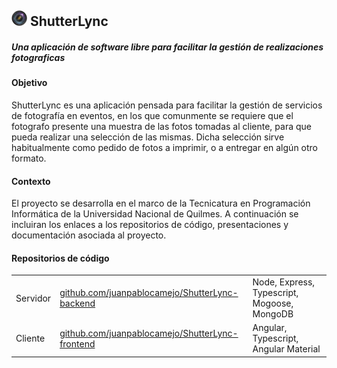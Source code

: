 <h2>
<img src="https://github.com/juanpablocamejo/ShutterLync-frontend/blob/develop/src/assets/icons/icon-96x96.png?raw=true" width="25px"> 
  ShutterLync</h2>
<h5>Una aplicación de software libre para facilitar la gestión de realizaciones fotograficas</h5>
<h4>Objetivo</h4>
<p>ShutterLync es una aplicación pensada para facilitar la gestión de servicios de fotografía en eventos, 
en los que comunmente se requiere que el fotografo presente una muestra de las fotos tomadas al cliente, para que pueda realizar una selección de las mismas. Dicha selección sirve habitualmente como pedido de fotos a imprimir, o a entregar en algún otro formato.</p>
<h4>Contexto</h4>
<p>El proyecto se desarrolla en el marco de la Tecnicatura en Programación Informática de la Universidad Nacional de Quilmes. A continuación se incluiran los enlaces a los repositorios de código, presentaciones y documentación asociada al proyecto.</p>
<h4>Repositorios de código</h4>
<table><tr>
  <td>Servidor</td>
<td><a href="https://github.com/juanpablocamejo/ShutterLync-backend">github.com/juanpablocamejo/ShutterLync-backend</a></td>
  <td>Node, Express, Typescript, Mogoose, MongoDB</td>
  </tr>
  <tr>
    <td>Cliente</td>
<td><a href="https://github.com/juanpablocamejo/ShutterLync-frontend">github.com/juanpablocamejo/ShutterLync-frontend</a></td>
    <td>Angular, Typescript, Angular Material</td>
  </tr></table>
